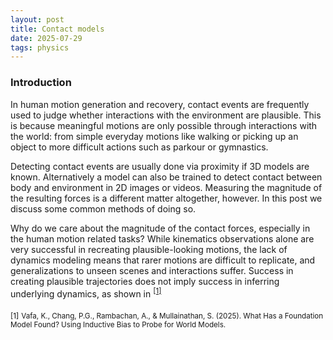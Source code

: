 ```yaml
---
layout: post
title: Contact models
date: 2025-07-29
tags: physics
---
```


### Introduction
In human motion generation and recovery, contact events are frequently used to judge whether interactions with the environment are plausible. This is because meaningful motions are only possible through interactions with the world: from simple everyday motions like walking or picking up an object to more difficult actions such as parkour or gymnastics. 

Detecting contact events are usually done via proximity if 3D models are known. Alternatively a model can also be trained to detect contact between body and environment in 2D images or videos. Measuring the magnitude of the resulting forces is a different matter altogether, however. In this post we discuss some common methods of doing so. 

Why do we care about the magnitude of the contact forces, especially in the human motion related tasks? While kinematics observations alone are very successful in recreating plausible-looking motions, the lack of dynamics modeling means that rarer motions are difficult to replicate, and generalizations to unseen scenes and interactions suffer. Success in creating plausible trajectories does not imply success in inferring underlying dynamics, as shown in <sup>[[1]](#1)</sup>



<a id="1"><sub>[1]</sub></a>
<sub>Vafa, K., Chang, P.G., Rambachan, A., & Mullainathan, S. (2025). What Has a Foundation Model Found? Using Inductive Bias to Probe for World Models.</sub>

